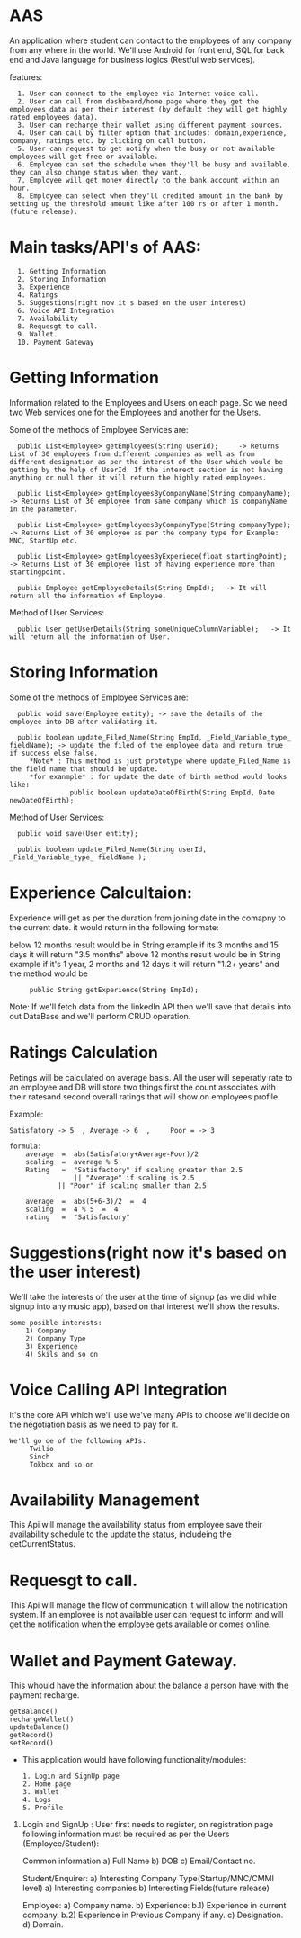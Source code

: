  # AAS

An application where student can contact to the employees of any company from any where in the world.
We'll use Android for front end, SQL for back end and Java language for business logics (Restful web services).

features: 

      1. User can connect to the employee via Internet voice call.
      2. User can call from dashboard/home page where they get the employees data as per their interest (by default they will get highly rated employees data).
      3. User can recharge their wallet using different payment sources.
      4. User can call by filter option that includes: domain,experience, company, ratings etc. by clicking on call button.
      5. User can request to get notify when the busy or not available employees will get free or available. 
      6. Employee can set the schedule when they'll be busy and available. they can also change status when they want.
      7. Employee will get money directly to the bank account within an hour.
      8. Employee can select when they'll credited amount in the bank by setting up the threshold amount like after 100 rs or after 1 month.(future release).

# Main tasks/API's of AAS:

      1. Getting Information
      2. Storing Information
      3. Experience
      4. Ratings
      5. Suggestions(right now it's based on the user interest)
      6. Voice API Integration
      7. Availability
      8. Requesgt to call.
      9. Wallet.
      10. Payment Gateway

# Getting Information 
Information related to the Employees and Users on each page. So we need two Web services one for the Employees and another for the Users. 

Some of the methods of Employee Services are:

      public List<Employee> getEmployees(String UserId);     -> Returns List of 30 employees from different companies as well as from different designation as per the interest of the User which would be getting by the help of UserId. If the interect section is not having anything or null then it will return the highly rated employees.
      
      public List<Employee> getEmployeesByCompanyName(String companyName);     -> Returns List of 30 employee from same company which is companyName in the parameter.
      
      public List<Employee> getEmployeesByCompanyType(String companyType);   -> Returns List of 30 employee as per the company type for Example: MNC, StartUp etc. 
      
      public List<Employee> getEmployeesByExperiece(float startingPoint); -> Returns List of 30 employee list of having experience more than startingpoint.
      
      public Employee getEmployeeDetails(String EmpId);   -> It will return all the information of Employee.
      
 
Method of User Services:
      
      public User getUserDetails(String someUniqueColumnVariable);   -> It will return all the information of User.
      
 # Storing Information

Some of the methods of Employee Services are:
  
      public void save(Employee entity); -> save the details of the employee into DB after validating it.
      
      public boolean update_Filed_Name(String EmpId, _Field_Variable_type_ fieldName); -> update the filed of the employee data and return true if success else false.
         *Note* : This method is just prototype where update_Filed_Name is the field name that should be update.
         *for exanmple* : for update the date of birth method would looks like:
                   public boolean updateDateOfBirth(String EmpId, Date newDateOfBirth);
      
Method of User Services:
      
      public void save(User entity);
      
      public boolean update_Filed_Name(String userId, _Field_Variable_type_ fieldName );
  

# Experience Calcultaion:
 
 Experience will get as per the duration from joining date in the comapny to the current date.
 it would return in the following formate:
 
 below 12 months result would be in String example if its 3 months and 15 days it will return "3.5 months"
 above 12 months result would be in String example if it's 1 year, 2 months and 12 days it will return "1.2+ years"
 and the method would be
	
	     public String getExperience(String EmpId);
	     
 Note: If we'll fetch data from the linkedIn API then we'll save that details into out DataBase and we'll perform CRUD operation.
   
# Ratings Calculation

 Retings will be calculated on average basis. All the user will seperatly rate to an employee and DB will store two things first the count associates with their ratesand second overall ratings that will show on employees profile.
 
 Example:
 	
	Satisfatory -> 5  ,	Average -> 6  ,		Poor = -> 3
	
	formula:
		average  =  abs(Satisfatory+Average-Poor)/2
		scaling  =  average % 5
		Rating   =  "Satisfactory" if scaling greater than 2.5 
		            || "Average" if scaling is 2.5 
			    || "Poor" if scaling smaller than 2.5
		
		average  =  abs(5+6-3)/2  =  4
		scaling  =  4 % 5  =  4
		rating   =  "Satisfactory" 
	


# Suggestions(right now it's based on the user interest)
 
 We'll take the interests of the user at the time of signup (as we did while signup into any music app), based on that interest we'll show the results.

	some posible interests:
		1) Company
		2) Company Type
		3) Experience
		4) Skils and so on
		
# Voice Calling API Integration

 It's the core API which we'll use we've many APIs to choose we'll decide on the negotiation basis as we need to pay for it.
 	
	We'll go oe of the following APIs:
		 Twilio
		 Sinch
		 Tokbox and so on		 
 
# Availability Management
 This Api will manage the availability status from employee save their availability schedule to the update the status, includeing the getCurrentStatus.

# Requesgt to call.
 This Api will manage the flow of communication it will allow the notification system. If an employee is not available user can request to inform and will get the notification when the employee gets available or comes online.
 
# Wallet and Payment Gateway.
 This whould have the information about the balance a person have with the payment recharge. 
 
 	getBalance()
	rechargeWallet()
	updateBalance()
	getRecord()
	setRecord()


* This application would have following functionality/modules:

      1. Login and SignUp page 
      2. Home page
      3. Wallet
      4. Logs
      5. Profile

1. Login and SignUp : User first needs to register, on registration page following information must be required as per the Users (Employee/Student):
      
      Common information
      a) Full Name
      b) DOB
      c) Email/Contact no.
      
      Student/Enquirer:
      a) Interesting Company Type(Startup/MNC/CMMI level)
      a) Interesting companies
      b) Interesting Fields(future release)
      
      Employee:
      a) Company name.
      b) Experience:
          b.1) Experience in current company. 
          b.2) Experience in Previous Company if any.
      c) Designation.
      d) Domain.
   

